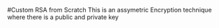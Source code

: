 #Custom RSA from Scratch
This is an assymetric Encryption technique where there is a public and private key
